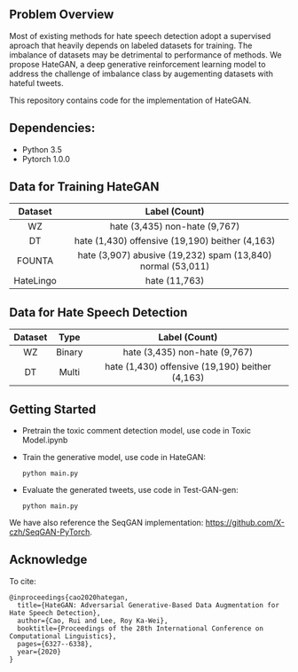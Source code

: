 ## Problem Overview
Most of existing methods for hate speech detection adopt a supervised aproach that heavily depends on labeled datasets for training. The imbalance of datasets may be detrimental to performance of methods. We propose HateGAN, a deep generative reinforcement learning model to address the challenge of imbalance class by augementing datasets with hateful tweets.  

This repository contains code for the implementation of HateGAN.

## Dependencies:  

- Python 3.5
- Pytorch 1.0.0

## Data for Training HateGAN

| Dataset | Label (Count)                                     |
| :-----: | :-----------------------------------------------: | 
| WZ      | hate (3,435) non-hate (9,767)                     |
| DT      | hate (1,430) offensive (19,190) beither (4,163)   |
| FOUNTA  | hate (3,907) abusive (19,232) spam (13,840) normal (53,011)      |  
| HateLingo      | hate (11,763)                     |

## Data for Hate Speech Detection

| Dataset | Type   | Label (Count)                                     |
| :-----: | :----: | :-----------------------------------------------: | 
| WZ      | Binary | hate (3,435) non-hate (9,767)                     |
| DT      | Multi  | hate (1,430) offensive (19,190) beither (4,163)   |  

## Getting Started  

- Pretrain the toxic comment detection model, use code in Toxic Model.ipynb

- Train the generative model, use code in HateGAN:  

    ``` python main.py ``` 

- Evaluate the generated tweets, use code in Test-GAN-gen:  

    ``` python main.py ``` 

We have also reference the SeqGAN implementation: <https://github.com/X-czh/SeqGAN-PyTorch>.

## Acknowledge  
To cite:
```
@inproceedings{cao2020hategan,
  title={HateGAN: Adversarial Generative-Based Data Augmentation for Hate Speech Detection},
  author={Cao, Rui and Lee, Roy Ka-Wei},
  booktitle={Proceedings of the 28th International Conference on Computational Linguistics},
  pages={6327--6338},
  year={2020}
}
```


